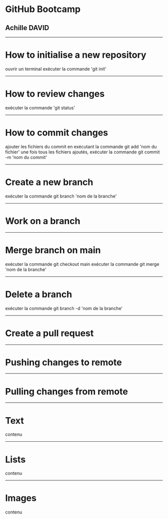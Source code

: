 <!-- slides.md -->

# GitHub Bootcamp
## Achille DAVID

---

# How to initialise a new repository
ouvrir un terminal
exécuter la commande 'git init'

---

# How to review changes
exécuter la commande 'git status'

---

# How to commit changes
ajouter les fichiers du commit en exécutant la commande git add 'nom du fichier'
une fois tous les fichiers ajoutés, exécuter la commande git commit -m 'nom du commit'

---

# Create a new branch
exécuter la commande git branch 'nom de la branche'

---

# Work on a branch

---

# Merge branch on main
exécuter la commande git checkout main
exécuter la commande git merge 'nom de la branche'

---

# Delete a branch
exécuter la commande git branch -d 'nom de la branche'

---

# Create a pull request

---

# Pushing changes to remote

---

# Pulling changes from remote

---

# Text
contenu

---

# Lists
contenu

---

# Images
contenu
